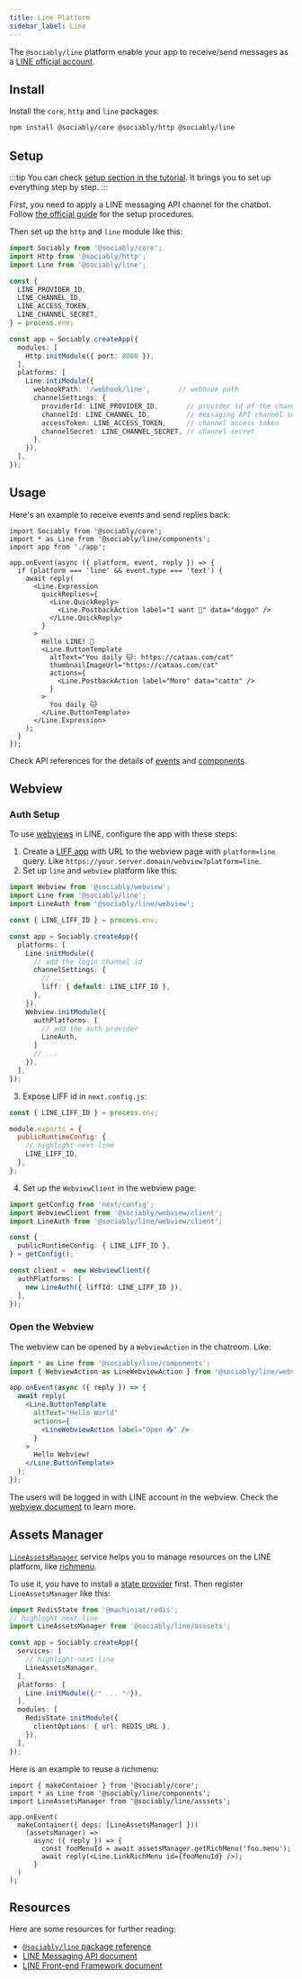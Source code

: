 ```yaml
---
title: Line Platform
sidebar_label: Line
---
```


The `@sociably/line` platform enable your app to receive/send messages as a
[LINE official account](https://www.linebiz.com/jp-en/other/).

## Install

Install the `core`, `http` and `line` packages:

```bash
npm install @sociably/core @sociably/http @sociably/line
```

## Setup

:::tip
You can check [setup section in the tutorial](https://sociably.js.org/docs/learn/create-app#platform-setup?p=line).
It brings you to set up everything step by step.
:::

First, you need to apply a LINE messaging API channel for the chatbot.
Follow [the official guide](https://developers.line.biz/en/docs/messaging-api/building-bot/)
for the setup procedures.

Then set up the `http` and `line` module like this:

```ts
import Sociably from '@sociably/core';
import Http from '@sociably/http';
import Line from '@sociably/line';

const {
  LINE_PROVIDER_ID,
  LINE_CHANNEL_ID,
  LINE_ACCESS_TOKEN,
  LINE_CHANNEL_SECRET,
} = process.env;

const app = Sociably.createApp({
  modules: [
    Http.initModule({ port: 8080 }),
  ],
  platforms: [
    Line.intiModule({
      webhookPath: '/webhook/line',       // webhook path
      channelSettings: {
        providerId: LINE_PROVIDER_ID,       // provider id of the channel
        channelId: LINE_CHANNEL_ID,         // messaging API channel id
        accessToken: LINE_ACCESS_TOKEN,     // channel access token
        channelSecret: LINE_CHANNEL_SECRET, // channel secret
      },
    }),
  ],
});
```

## Usage

Here's an example to receive events and send replies back:

```tsx
import Sociably from '@sociably/core';
import * as Line from '@sociably/line/components';
import app from './app';

app.onEvent(async ({ platform, event, reply }) => {
  if (platform === 'line' && event.type === 'text') {
    await reply(
      <Line.Expression
        quickReplies={
          <Line.QuickReply>
            <Line.PostbackAction label="I want 🐶" data="doggo" />
          </Line.QuickReply>
        }
      >
        Hello LINE! 👋
        <Line.ButtonTemplate
          altText="You daily 🐱: https://cataas.com/cat"
          thumbnailImageUrl="https://cataas.com/cat"
          actions={
            <Line.PostbackAction label="More" data="catto" />
          }
        >
          You daily 🐱
        </Line.ButtonTemplate>
      </Line.Expression>
    );
  }
});
```

Check API references for the details of [events](https://sociably.js.org/api/modules/line#lineevent)
and [components](https://sociably.js.org/api/modules/line_components).

## Webview

### Auth Setup

To use [webviews](./embedded-webview) in LINE,
configure the app with these steps:

1. Create a [LIFF app](https://developers.line.biz/en/docs/liff/registering-liff-apps/)
   with URL to the webview page with `platform=line` query.
   Like `https://your.server.domain/webview?platform=line`.
2. Set up `line` and `webview` platform like this:

```ts
import Webview from '@sociably/webview';
import Line from '@sociably/line';
import LineAuth from '@sociably/line/webview';

const { LINE_LIFF_ID } = process.env;

const app = Sociably.createApp({
  platforms: [
    Line.initModule({
      // add the login channel id
      channelSettings: {
        // ...
        liff: { default: LINE_LIFF_ID },
      },
    }),
    Webview.initModule({
      authPlatforms: [
        // add the auth provider
        LineAuth,
      ]
      // ...
    }),
  ],
});
```

3. Expose LIFF id in `next.config.js`:

```js
const { LINE_LIFF_ID } = process.env;

module.exports = {
  publicRuntimeConfig: {
    // highlight-next-line
    LINE_LIFF_ID,
  },
};
```

4. Set up the `WebviewClient` in the webview page:

```ts
import getConfig from 'next/config';
import WebviewClient from '@sociably/webview/client';
import LineAuth from '@sociably/line/webview/client';

const {
  publicRuntimeConfig: { LINE_LIFF_ID },
} = getConfig();

const client =  new WebviewClient({
  authPlatforms: [
    new LineAuth({ liffId: LINE_LIFF_ID }),
  ],
});
```

### Open the Webview

The webview can be opened by a `WebviewAction` in the chatroom.
Like:

```jsx
import * as Line from '@sociably/line/components';
import { WebviewAction as LineWebviewAction } from '@sociably/line/webview';

app.onEvent(async ({ reply }) => {
  await reply(
    <Line.ButtonTemplate
      altText="Hello World"
      actions={
        <LineWebviewAction label="Open 📤" />
      }
    >
      Hello Webview!
    </Line.ButtonTemplate>
  );
});
```

The users will be logged in with LINE account in the webview.
Check the [webview document](https://sociably.js.org/docs/embedded-webview)
to learn more.

## Assets Manager

[`LineAssetsManager`](https://sociably.js.org/api/classes/line_asset.lineassetsmanager.html)
service helps you to manage resources on the LINE platform,
like [richmenu](https://developers.line.biz/en/docs/messaging-api/using-rich-menus/#using-rich-menus-introduction).

To use it, you have to install a [state provider](./using-states) first.
Then register `LineAssetsManager` like this:

```ts
import RedisState from '@machiniat/redis';
// highlight-next-line
import LineAssetsManager from '@sociably/line/asssets';

const app = Sociably.createApp({
  services: [
    // highlight-next-line
    LineAssetsManager,
  ],
  platforms: [
    Line.initModule({/* ... */}),
  ],
  modules: [
    RedisState.initModule({
      clientOptions: { url: REDIS_URL },
    }),
  ],
});
```

Here is an example to reuse a richmenu:

```tsx
import { makeContainer } from '@sociably/core';
import * as Line from '@sociably/line/components';
import LineAssetsManager from '@sociably/line/asssets';

app.onEvent(
  makeContainer({ deps: [LineAssetsManager] })(
    (assetsManager) =>
      async ({ reply }) => {
        const fooMenuId = await assetsManager.getRichMenu('foo.menu');
        await reply(<Line.LinkRichMenu id={fooMenuId} />);
      }
  )
);
```

## Resources

Here are some resources for further reading:

- [`@sociably/line` package reference](https://sociably.js.org/api/modules/line.html)
- [LINE Messaging API document](https://developers.line.biz/en/docs/messaging-api/overview/)
- [LINE Front-end Framework document](https://developers.line.biz/en/docs/liff/overview/)
